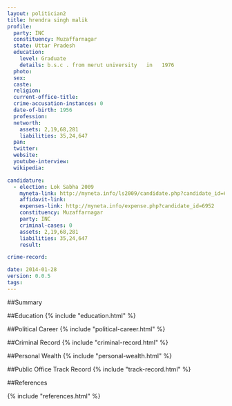 ```yaml
---
layout: politician2
title: hrendra singh malik
profile: 
  party: INC
  constituency: Muzaffarnagar
  state: Uttar Pradesh
  education: 
    level: Graduate
    details: b.s.c . from merut university   in   1976
  photo: 
  sex: 
  caste: 
  religion: 
  current-office-title: 
  crime-accusation-instances: 0
  date-of-birth: 1956
  profession: 
  networth: 
    assets: 2,19,68,281
    liabilities: 35,24,647
  pan: 
  twitter: 
  website: 
  youtube-interview: 
  wikipedia: 

candidature: 
  - election: Lok Sabha 2009
    myneta-link: http://myneta.info/ls2009/candidate.php?candidate_id=6952
    affidavit-link: 
    expenses-link: http://myneta.info/expense.php?candidate_id=6952
    constituency: Muzaffarnagar 
    party: INC
    criminal-cases: 0
    assets: 2,19,68,281
    liabilities: 35,24,647
    result:  

crime-record: 

date: 2014-01-28
version: 0.0.5
tags: 
---
```

##Summary


##Education
{% include "education.html" %}


##Political Career
{% include "political-career.html" %}


##Criminal Record
{% include "criminal-record.html" %}


##Personal Wealth
{% include "personal-wealth.html" %}


##Public Office Track Record
{% include "track-record.html" %}


##References


{% include "references.html" %}
